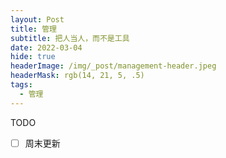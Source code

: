 ```yaml
---
layout: Post
title: 管理
subtitle: 把人当人，而不是工具
date: 2022-03-04
hide: true
headerImage: /img/_post/management-header.jpeg
headerMask: rgb(14, 21, 5, .5)
tags:
  - 管理
---
```


TODO

- [ ] 周末更新
